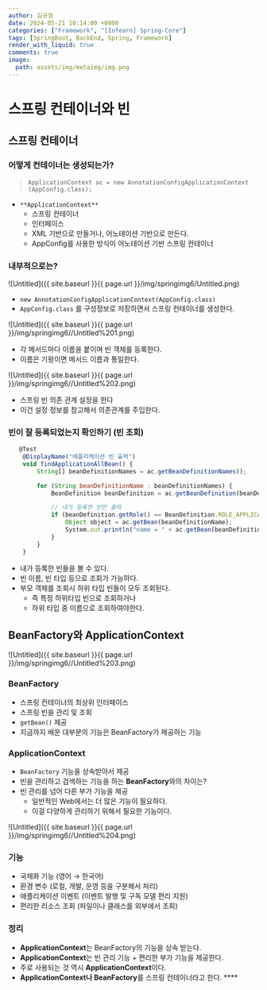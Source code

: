 ```yaml
---
author: 김규형
date: 2024-05-21 10:14:00 +0800
categories: ["Framework", "[Infearn] Spring-Core"]
tags: [SpringBoot, BackEnd, Spring, Framework]
render_with_liquid: true
comments: true
image:
  path: assets/img/metaimg/img.png
---
```

# 스프링 컨테이너와 빈

## 스프링 컨테이너

### 어떻게 컨테이너는 생성되는가?

> `ApplicationContext ac = new AnnotationConfigApplicationContext (AppConfig.class);`
> 
- `**ApplicationContext**`
    - 스프링 컨테이너
    - 인터페이스
    - XML 기반으로 만들거나, 어노테이션 기반으로 만든다.
    - AppConfig를 사용한 방식이 어노테이션 기반 스프링 컨테이너

### 내부적으로는?

![Untitled]({{ site.baseurl }}{{ page.url }}/img/springimg6/Untitled.png)

- `new AnnotationConfigApplicationContext(AppConfig.class)`
- `AppConfig.class` 를 구성정보로 저장하면서 스프링 컨테이너를 생성한다.

![Untitled]({{ site.baseurl }}{{ page.url }}/img/springimg6//Untitled%201.png)

- 각 메서드마다 이름을 붙이며 빈 객체를 등록한다.
- 이름은 기왕이면 메서드 이름과 통일한다.

![Untitled]({{ site.baseurl }}{{ page.url }}/img/springimg6//Untitled%202.png)

- 스프링 빈 의존 관계 설정을 한다
- 이건 설정 정보를 참고해서 의존관계를 주입한다.

### 빈이 잘 등록되었는지 확인하기 (빈 조회)

```jsx
   @Test
    @DisplayName("에플리케이션 빈 출력")
    void findApplicationAllBean() {
        String[] beanDefinitionNames = ac.getBeanDefinitionNames();

        for (String beanDefinitionName : beanDefinitionNames) {
            BeanDefinition beanDefinition = ac.getBeanDefinition(beanDefinitionName);

            // 내가 등록한 빈만 출력
            if (beanDefinition.getRole() == BeanDefinition.ROLE_APPLICATION) {
                Object object = ac.getBean(beanDefinitionName);
                System.out.println("name = " + ac.getBean(beanDefinitionName) + " | Object = " + object);
            }
        }
    }
```

- 내가 등록한 빈들을 볼 수 있다.
- 빈 이름, 빈 타입 등으로 조회가 가능하다.
- 부모 객체를 조회시 하위 타입 빈들이 모두 조회된다.
    - 즉 특정 하위타입 빈으로 조회하거나
    - 하위 타입 중 이름으로 조회하여야한다.

## BeanFactory와 ApplicationContext

![Untitled]({{ site.baseurl }}{{ page.url }}/img/springimg6//Untitled%203.png)

### BeanFactory

- 스프링 컨테이너의 최상위 인터페이스
- 스프링 빈을 관리 및 조회
- `getBean()` 제공
- 지금까지 배운 대부분의 기능은 BeanFactory가 제공하는 기능

### ApplicationContext

- `BeanFactory` 기능을 상속받아서 제공
- 빈을 관리하고 검색하는 기능을 하는 **BeanFactory**와의 차이는?
- 빈 관리를 넘어 다른 부가 기능을 제공
    - 일반적인 Web에서는 더 많은 기능이 필요하다.
    - 이걸 다양하게 관리하기 위해서 필요한 기능이다.

![Untitled]({{ site.baseurl }}{{ page.url }}/img/springimg6//Untitled%204.png)

### 기능

- 국제화 기능 (영어 → 한국어)
- 환경 변수 (로컬, 개발, 운영 등을 구분해서 처리)
- 애플리케이션 이벤트 (이벤트 발행 및 구독 모델 편리 지원)
- 편리한 리소스 조회 (파일이나 클래스를 외부에서 조회)

### 정리

- **ApplicationContext**는 BeanFactory의 기능을 상속 받는다.
- **ApplicationContext**는 빈 관리 기능 + 편리한 부가 기능을 제공한다.
- 주로 사용되는 것 역시 **ApplicationContext**이다.
- **ApplicationContext나 BeanFactory**를 스프링 컨테이너라고 한다. ****